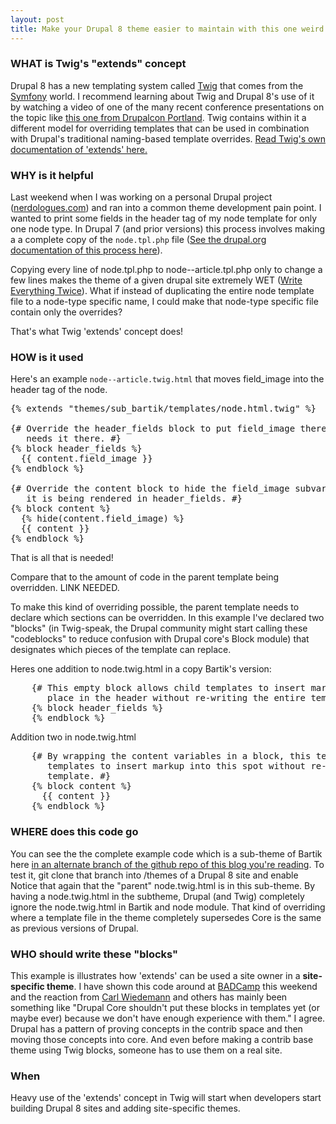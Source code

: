 ```yaml
--- 
layout: post
title: Make your Drupal 8 theme easier to maintain with this one weird trick (Twig's "extends" concept)
---
```


### WHAT is Twig's "extends" concept

Drupal 8 has a new templating system called [Twig](http://twig.sensiolabs.org/) that comes from the [Symfony](http://symfony.com/) world.
I recommend learning about Twig and Drupal 8's use of it by watching a video of one of the many recent conference presentations on the topic like [this one from Drupalcon Portland](https://portland2013.drupal.org/session/using-twig-new-template-engine-drupal-8).
Twig contains within it a different model for overriding templates that can be used in combination with Drupal's traditional naming-based template overrides.
[Read Twig's own documentation of 'extends' here.](http://twig.sensiolabs.org/doc/tags/extends.html)

### WHY is it helpful

Last weekend when I was working on a personal Drupal project ([nerdologues.com](http://nerdologues.com)) and ran into a common theme development pain point.
I wanted to print some fields in the header tag of my node template for only one node type.
In Drupal 7 (and prior versions) this process involves making a a complete copy of the `node.tpl.php` file ([See the drupal.org documentation of this process here](https://drupal.org/node/17565)).

Copying every line of node.tpl.php to node--article.tpl.php only to change a few lines makes the theme of a given drupal site extremely WET ([Write Everything Twice](http://en.wikipedia.org/wiki/Don't_repeat_yourself#DRY_vs_WET_solutions)).
What if instead of duplicating the entire node template file to a node-type specific name, I could make that node-type specific file contain only the overrides?

That's what Twig 'extends' concept does!

### HOW is it used

Here's an example `node--article.twig.html` that moves field_image into the header tag of the node.

<pre>
{% extends "themes/sub_bartik/templates/node.html.twig" %}

{# Override the header_fields block to put field_image there because this site
   needs it there. #}
{% block header_fields %}
  {{ content.field_image }}
{% endblock %}

{# Override the content block to hide the field_image subvariable because
   it is being rendered in header_fields. #}
{% block content %}
  {% hide(content.field_image) %}
  {{ content }}
{% endblock %}
</pre>

That is all that is needed!

Compare that to the amount of code in the parent template being overridden. LINK NEEDED.

To make this kind of overriding possible, the parent template needs to declare which sections can be overridden. In this example I've declared two "blocks" (in Twig-speak, the Drupal community might start calling these "codeblocks" to reduce confusion with Drupal core's Block module) that designates which pieces of the template can replace.

Heres one addition to node.twig.html in a copy Bartik's version:

<pre>
    {# This empty block allows child templates to insert markup into this
       place in the header without re-writing the entire template. #}
    {% block header_fields %}
    {% endblock %}
</pre>

Addition two in node.twig.html
<pre>
    {# By wrapping the content variables in a block, this template allows child
       templates to insert markup into this spot without re-writing the entire
       template. #}
    {% block content %}
      {{ content }}
    {% endblock %}
</pre>

### WHERE does this code go

You can see the the complete example code which is a sub-theme of Bartik here [in an alternate branch of the github repo of this blog you're reading](https://github.com/stevector/stevector.github.io/tree/twig-extends-example).
To test it, git clone that branch into /themes of a Drupal 8 site and enable  Notice that again that the "parent" node.twig.html is in this sub-theme.
By having a node.twig.html in the subtheme, Drupal (and Twig) completely ignore the node.twig.html in Bartik and node module.
That kind of overriding where a template file in the theme completely supersedes Core is the same as previous versions of Drupal.

### WHO should write these "blocks"

This example is illustrates how 'extends' can be used a site owner in a **site-specific theme**.
I have shown this code around at [BADCamp](http://2013.badcamp.net/) this weekend and the reaction from [Carl Wiedemann](https://twitter.com/c4rl) and others has mainly been something like "Drupal Core shouldn't put these blocks in templates yet (or maybe ever) because we don't have enough experience with them."
I agree.
Drupal has a pattern of proving concepts in the contrib space and then moving those concepts into core.
And even before making a contrib base theme using Twig blocks, someone has to use them on a real site.

### When 

Heavy use of the 'extends' concept in Twig will start when developers start building Drupal 8 sites and adding site-specific themes.
